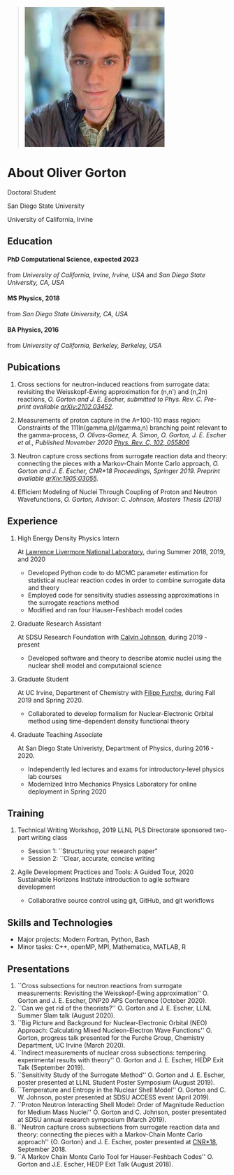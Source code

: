 > ![Oliver Gorton](ogorton.jpeg) 
# About Oliver Gorton

Doctoral Student

San Diego State University 

University of California, Irvine 

## Education

#### PhD Computational Science, expected 2023

from _University of California, Irvine, Irvine, USA_ and _San Diego State University, CA, USA_

#### MS Physics, 2018

from _San Diego State University, CA, USA_

#### BA Physics, 2016

from _University of California, Berkeley, Berkeley, USA_

## Pubications

1. Cross sections for neutron-induced reactions from surrogate data: revisiting the Weisskopf-Ewing approximation for (n,n') and (n,2n) reactions, _O. Gorton and J. E. Escher, submitted to Phys. Rev. C. Pre-print available [arXiv:2102.03452](https://arxiv.org/abs/2102.03452)_.

2. Measurements of proton capture in the A=100-110 mass region: Constraints of the 111In(gamma,p)/(gamma,n) branching point relevant to the
gamma-process, _O. Olivas-Gomez, A. Simon, O. Gorton, J. E. Escher et al., Published November 2020 [Phys. Rev. C, 102, 055806](https://journals.aps.org/prc/abstract/10.1103/PhysRevC.102.055806)_

3. Neutron capture cross sections from surrogate reaction data and theory: connecting the pieces with a Markov-Chain Monte Carlo approach, _O. Gorton and J. E. Escher, CNR*18 Proceedings, Springer 2019. Preprint available [arXiv:1905:03055](https://arxiv.org/abs/1905.03055)._

4. Efficient Modeling of Nuclei Through Coupling of Proton and Neutron Wavefunctions, _O. Gorton, Advisor: C. Johnson, Masters Thesis (2018)_

## Experience

1. High Energy Density Physics Intern  
   
   At [Lawrence Livermore National Laboratory](https://www.llnl.gov), during
   Summer 2018, 2019, and 2020
    - Developed Python code to do MCMC parameter estimation for statistical nuclear reaction codes in order to combine surrogate data and theory
    - Employed code for sensitivity studies assessing approximations in the surrogate reactions method
    - Modified and ran four Hauser-Feshbach model codes

2. Graduate Research Assistant

   At SDSU Research Foundation with [Calvin Johnson](http://sci.sdsu.edu/johnson/), during 2019 - present
   - Developed software and theory to describe atomic nuclei using the nuclear shell model and computaional science

3. Graduate Student

   At UC Irvine, Department of Chemistry with [Filipp Furche](https://ffgroup.chem.uci.edu/members/filipp/), during Fall 2019 and Spring 2020.
   - Collaborated to develop formalism for Nuclear-Electronic Orbital method using time-dependent density functional theory

4. Graduate Teaching Associate

   At San Diego State Univeristy, Department of Physics, during 2016 - 2020.
   - Independently led lectures and exams for introductory-level physics lab courses
   - Modernized Intro Mechanics Physics Laboratory for online deployment in Spring 2020

## Training
1. Technical Writing Workshop, 2019
   LLNL PLS Directorate sponsored two-part writing class
   - Session 1: ``Structuring your research paper"
   - Session 2: ``Clear, accurate, concise writing

2. Agile Development Practices and Tools: A Guided Tour, 2020
   Sustainable Horizons Institute introduction to agile software development
   - Collaborative source control using git, GitHub, and git workflows

## Skills and Technologies
- Major projects: Modern Fortran, Python, Bash
- Minor tasks: C++, openMP, MPI, Mathematica, MATLAB, R

## Presentations
1. ``Cross subsections for neutron reactions from surrogate measurements:  Revisiting the Weisskopf-Ewing approximation'' O. Gorton and J. E. Escher, DNP20 APS Conference (October 2020).
2. ``Can we get rid of the theorists?'' O. Gorton and J. E. Escher, LLNL Summer Slam talk (August 2020).
3. ``Big Picture and Background for Nuclear-Electronic Orbital (NEO) Approach: Calculating Mixed Nucleon-Electron Wave Functions'' O. Gorton, progress talk presented for the Furche Group, Chemistry Department, UC Irvine (March 2020).
4. ``Indirect measurements of nuclear cross subsections: tempering experimental results with theory'' O. Gorton and J. E. Escher, HEDP Exit Talk (September 2019).
5. ``Sensitivity Study of the Surrogate Method'' O. Gorton and J. E. Escher, poster presented at LLNL Student Poster Symposium (August 2019).
6. ``Temperature and Entropy in the Nuclear Shell Model'' O. Gorton and C. W. Johnson, poster presented at SDSU ACCESS event (April 2019).
7. ``Proton Neutron Interacting Shell Model: Order of Magnitude Reduction for Medium Mass Nuclei'' O. Gorton and C. Johnson, poster presentated at SDSU annual research symposium (March 2019).
8. ``Neutron capture cross subsections from surrogate reaction data and theory: connecting the pieces with a Markov-Chain Monte Carlo approach'' {O. Gorton} and J. E. Escher, poster presented at [CNR*18](https://indico.bnl.gov/event/4158/),  September 2018.
9. ``A Markov Chain Monte Carlo Tool for Hauser-Feshbach Codes'' O. Gorton and J.E. Escher, HEDP Exit Talk (August 2018).
